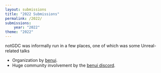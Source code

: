 ```yaml
---
layout: submissions
title: "2022 Submissions"
permalink: /2022/
submissions:
    year: "2022"
theme: "2022"
---
```


notGDC was informally run in a few places, one of which was some Unreal-related talks

* Organization by [benui](https://benui.ca/).
* Huge community involvement by the [benui discord](https://discord.benui.ca/).